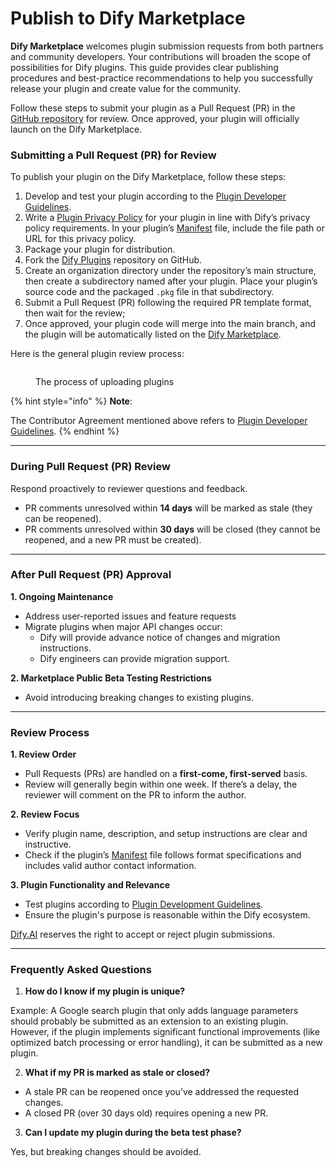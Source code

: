 # Publish to Dify Marketplace

**Dify Marketplace** welcomes plugin submission requests from both partners and community developers. Your contributions will broaden the scope of possibilities for Dify plugins. This guide provides clear publishing procedures and best-practice recommendations to help you successfully release your plugin and create value for the community.

Follow these steps to submit your plugin as a Pull Request (PR) in the [GitHub repository](https://github.com/langgenius/dify-official-plugins) for review. Once approved, your plugin will officially launch on the Dify Marketplace.

### Submitting a Pull Request (PR) for Review

To publish your plugin on the Dify Marketplace, follow these steps:

1. Develop and test your plugin according to the [Plugin Developer Guidelines](plugin-developer-guidelines.md).
2. Write a [Plugin Privacy Policy](plugin-privacy-protection-guidelines.md) for your plugin in line with Dify’s privacy policy requirements. In your plugin’s [Manifest](../../schema-definition/manifest.md) file, include the file path or URL for this privacy policy.
3. Package your plugin for distribution.
4. Fork the [Dify Plugins](../) repository on GitHub.
5. Create an organization directory under the repository’s main structure, then create a subdirectory named after your plugin. Place your plugin’s source code and the packaged `.pkg` file in that subdirectory.
6. Submit a Pull Request (PR) following the required PR template format, then wait for the review;
7. Once approved, your plugin code will merge into the main branch, and the plugin will be automatically listed on the [Dify Marketplace](https://marketplace.dify.ai/).

Here is the general plugin review process:

<figure><img src="https://assets-docs.dify.ai/2025/01/05df333acfaf662e99316432db23ba9f.png" alt=""><figcaption><p>The process of uploading plugins</p></figcaption></figure>

{% hint style="info" %}
**Note**:

The Contributor Agreement mentioned above refers to [Plugin Developer Guidelines](plugin-developer-guidelines.md).
{% endhint %}

***

### **During Pull Request (PR) Review**

Respond proactively to reviewer questions and feedback.

* PR comments unresolved within **14 days** will be marked as stale (they can be reopened).
* PR comments unresolved within **30 days** will be closed (they cannot be reopened, and a new PR must be created).

***

### **After Pull Request (PR) Approval**

**1. Ongoing Maintenance**

* Address user-reported issues and feature requests
* Migrate plugins when major API changes occur:
  * Dify will provide advance notice of changes and migration instructions.
  * Dify engineers can provide migration support.

**2. Marketplace Public Beta Testing Restrictions**

* Avoid introducing breaking changes to existing plugins.

***

### **Review Process**

**1. Review Order**

* Pull Requests (PRs) are handled on a **first-come, first-served** basis.
* Review will generally begin within one week. If there’s a delay, the reviewer will comment on the PR to inform the author.

**2. Review Focus**

* Verify plugin name, description, and setup instructions are clear and instructive.
* Check if the plugin’s [Manifest](https://docs.dify.ai/plugins/schema-definition/manifest) file follows format specifications and includes valid author contact information.

**3. Plugin Functionality and Relevance**

* Test plugins according to [Plugin Development Guidelines](plugin-developer-guidelines.md).
* Ensure the plugin's purpose is reasonable within the Dify ecosystem.

[Dify.AI](https://dify.ai/) reserves the right to accept or reject plugin submissions.

***

### **Frequently Asked Questions**

1. **How do I know if my plugin is unique?**

Example: A Google search plugin that only adds language parameters should probably be submitted as an extension to an existing plugin. However, if the plugin implements significant functional improvements (like optimized batch processing or error handling), it can be submitted as a new plugin.

2. **What if my PR is marked as stale or closed?**

* A stale PR can be reopened once you’ve addressed the requested changes.
* A closed PR (over 30 days old) requires opening a new PR.

3. **Can I update my plugin during the beta test phase?**

Yes, but breaking changes should be avoided.
